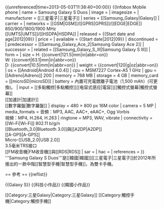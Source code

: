 {{unreferenced|time=2013-05-03T11:38:40+00:00}}
{{Infobox Mobile phone
| name          = Samsung Galaxy S Duos
| image         =
| imagesize     =
| manufacturer  = [[三星電子|三星電子]]
| series        = [[Samsung_Galaxy|Galaxy]]
| carrier       =
| networks      = [[GSM|GSM]]/[[GPRS|GPRS]]/[[EDGE|EDGE]] <br /> 850/900/1800/1900 MHz <br /> [[UMTS|UMTS]]/[[HSDPA|HSDPA]]
| released      = {{Start date and age|2012|09}} <!-- if found add parameter |DD to template, and Country after template -->
| price         = <!-- Full price at initial release excluding carrier subsidies, rebates or any discounts -->
| available     = <!-- Country --> {{Start date|2012|09}} <!-- (Carrier) --> <!-- If found, add parameter |DD to template -->
| discontinued  = <!-- {{End date|201?|MM|DD}} -->
| predecessor   = [[Samsung_Galaxy_Ace_2|Samsung Galaxy Ace 2]]
| successor     =
| related       = [[Samsung_Galaxy_S_III|Samsung Galaxy S III]]
| form          =
| size          = H: {{convert|121.5|mm|in|abbr=on}}<br />W: {{convert|63.1|mm|in|abbr=on}}<br />D: {{convert|10.5|mm|in|abbr=on}}
| weight        = {{convert|120|g|oz|abbr=on}}
| os            = [[Android|Android 4.0.4]]
| cpu           = MSM7227 Cortex-A5 1 GHz
| gpu           = [[Adreno|Adreno]] 200
| memory        = 768 MB
| storage       = 4 GB
| memory_card   = [[microSD|microSD]]
| battery       = 內置可充電鋰離子電池（1,500 mAh）(可更換)。
| input         = [[多點觸控|多點觸控]][[电容式感应|電容]][[觸控式螢幕|觸控式螢幕]] <br /> [[加速計|加速計]] <br /> [[數字羅盤|數字羅盤]]
| display       = 480 × 800 px 16M color
| camera        = 5 MP
| media_formats = 音頻：MP3, AAC, AAC+, eAAC+, Ogg Vorbis <br /> 視頻：MP4, H.264, H.263
| ringtone      = MP3, WAV, vibrate
| connectivity  = [[Wi-Fi|Wi-Fi]] 802.11 b/g/n <br /> [[Bluetooth_3.0|Bluetooth 3.0]]與[[A2DP|A2DP]] <br /> [[A-GPS|A-GPS]] <br /> Micro-[[USB_2.0|USB 2.0]] <br /> 3.5毫米TRS接口 <br /> [[FM收音機|FM收音機]]與[[RDS|RDS]]
| sar           =
| hac           =
| references    =
}}
'''Samsung Galaxy S Duos'''是[[韓國|韓國]][[三星電子|三星電子]]於2012年所推出的一款中階[[智慧型手機|智慧型手機]]，為雙卡手機。

== 參考 ==
{{reflist}}

{{Galaxy S}}
{{科技小作品}}
{{韓國小作品}}

[[Category:三星Galaxy|Category:三星Galaxy]]
[[Category:觸控手機|Category:觸控手機]]